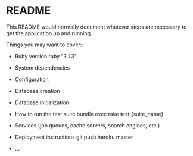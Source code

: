# README

This README would normally document whatever steps are necessary to get the
application up and running.

Things you may want to cover:

* Ruby version
ruby "3.1.3"

* System dependencies

* Configuration

* Database creation

* Database initialization

* How to run the test suite
bundle exec rake test:{suite_name}

* Services (job queues, cache servers, search engines, etc.)

* Deployment instructions
git push heroku master

* ...
